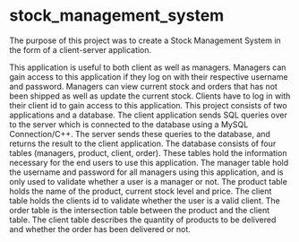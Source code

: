 # stock_management_system
The purpose of this project was to create a Stock Management System in the form of a client-server application.

This application is useful to both client as well as managers. Managers can gain access to this application if they log on with their respective username and password. Managers can view current stock and orders that has not been shipped as well as update the current stock. Clients have to log in with their client id to gain access to this application. 
This project consists of two applications and a database. The client application sends SQL queries over to the server which is connected to the database using a MySQL Connection/C++. The server sends these queries to the database, and returns the result to the client application.
The database consists of four tables (managers, product, client, order). These tables hold the information necessary for the end users to use this application. 
The manager table hold the username and password for all managers using this application, and is only used to validate whether a user is a manager or not. The product table holds the name of the product, current stock level and price. The client table holds the clients id to validate whether the user is a valid client. The order table is the intersection table between the product and the client table. The client table describes the quantity of products to be delivered and whether the order has been delivered or not. 
